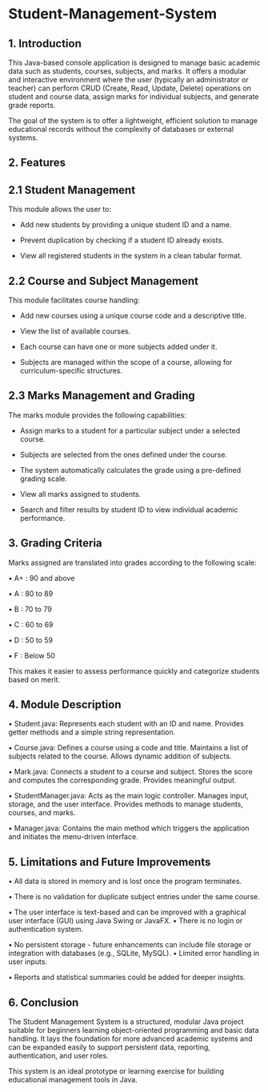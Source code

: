 # Student-Management-System


## 1.	Introduction
This Java-based console application is designed to manage basic academic data such as students, courses, subjects, and marks. It offers a modular and interactive environment where the user (typically an administrator or teacher) can perform CRUD (Create, Read, Update, Delete) operations on student and course data, assign marks for individual subjects, and generate grade reports.


The goal of the system is to offer a lightweight, efficient solution to manage educational records without the complexity of databases or external systems.

## 2.	Features


## 2.1	Student Management
This module allows the user to:

-	Add new students by providing a unique student ID and a name.

-	Prevent duplication by checking if a student ID already exists.

-	View all registered students in the system in a clean tabular format.



## 2.2	Course and Subject Management
This module facilitates course handling:

-	Add new courses using a unique course code and a descriptive title.

-	View the list of available courses.

-	Each course can have one or more subjects added under it.

-	Subjects are managed within the scope of a course, allowing for curriculum-specific structures.


## 2.3	Marks Management and Grading 
The marks module provides the following capabilities:

-	Assign marks to a student for a particular subject under a selected course.

-	Subjects are selected from the ones defined under the course.

-	The system automatically calculates the grade using a pre-defined grading scale.

-	View all marks assigned to students.

-	Search and filter results by student ID to view individual academic performance.



## 3.	Grading Criteria
Marks assigned are translated into grades according to the following scale:

•	A+ : 90 and above

•	A : 80 to 89

•	B : 70 to 79

•	C : 60 to 69

•	D : 50 to 59

•	F : Below 50



This makes it easier to assess performance quickly and categorize students based on merit.



## 4.	Module Description
•	Student.java: Represents each student with an ID and name. Provides getter methods and a simple string representation.

•	Course.java: Defines a course using a code and title. Maintains a list of subjects related to the course. Allows dynamic addition of subjects.

•	Mark.java: Connects a student to a course and subject. Stores the score and computes the corresponding grade. Provides meaningful output.
 
•	StudentManager.java: Acts as the main logic controller. Manages input, storage, and the user interface. Provides methods to manage students, courses, and marks.

•	Manager.java: Contains the main method which triggers the application and initiates the menu-driven interface.

## 5.	Limitations and Future Improvements
•	All data is stored in memory and is lost once the program terminates.

•	There is no validation for duplicate subject entries under the same course.

•	The user interface is text-based and can be improved with a graphical user interface (GUI) using Java Swing or JavaFX.
•	There is no login or authentication system.

•	No persistent storage - future enhancements can include file storage or integration with databases (e.g., SQLite, MySQL).
•	Limited error handling in user inputs.

•	Reports and statistical summaries could be added for deeper insights.



## 6.	Conclusion
The Student Management System is a structured, modular Java project suitable for beginners learning object-oriented programming and basic data handling. It lays the foundation for more advanced academic systems and can be expanded easily to support persistent data, reporting, authentication, and user roles.


This system is an ideal prototype or learning exercise for building educational management tools in Java.
